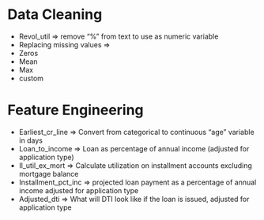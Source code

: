# Data Cleaning
* Revol_util => remove “%” from text to use as numeric variable
* Replacing missing values =>
* Zeros
* Mean
* Max
* custom

# Feature Engineering
* Earliest_cr_line => Convert from categorical to continuous “age” variable in days 
* Loan_to_income => Loan as percentage of annual income (adjusted for application type)
* Il_util_ex_mort => Calculate utilization on installment accounts excluding mortgage balance
* Installment_pct_inc =>  projected loan payment as a percentage of annual income adjusted for application type
* Adjusted_dti => What will DTI look like if the loan is issued, adjusted for application type

